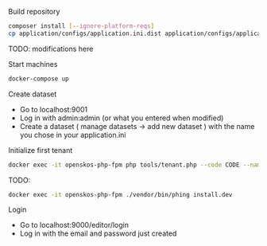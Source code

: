 Build repository

```sh
composer install [--ignore-platform-reqs]
cp application/configs/application.ini.dist application/configs/application.ini
```

TODO: modifications here

Start machines

```sh
docker-compose up
```

Create dataset

- Go to localhost:9001
- Log in with admin:admin (or what you entered when modified)
- Create a dataset ( manage datasets -> add new dataset ) with the name you chose in your application.ini

Initialize first tenant

```sh
docker exec -it openskos-php-fpm php tools/tenant.php --code CODE --name NAME --email EMAIL --password PASSWORD create
```

TODO:

```sh
docker exec -it openskos-php-fpm ./vendor/bin/phing install.dev
```

Login

- Go to localhost:9000/editor/login
- Log in with the email and password just created
